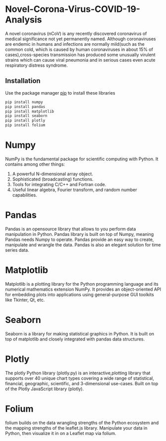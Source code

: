 # Novel-Corona-Virus-COVID-19-Analysis
A novel coronavirus (nCoV) is any recently discovered coronavirus of medical significance not yet permanently named.
Although coronaviruses are endemic in humans and infections are normally mild(such as the common cold, which is caused by human coronaviruses in about 15% of cases),cross-species transmission has produced some unusually virulent strains which can cause viral pneumonia and in serious cases even acute respiratory distress syndrome.

## Installation

Use the package manager [pip](https://pip.pypa.io/en/stable/) to install these libraries
```bash
pip install numpy
pip install pandas
pip install matplotlib
pip install seaborn
pip install plotly
pip install folium
```
# Numpy
NumPy is the fundamental package for scientific computing with Python. It contains among other things:
1. A powerful N-dimensional array object.
2. Sophisticated (broadcasting) functions.
3. Tools for integrating C/C++ and Fortran code.
4. Useful linear algebra, Fourier transform, and random number capabilities.

# Pandas
Pandas is an opensource library that allows to you perform data manipulation in Python.
Pandas library is built on top of Numpy, meaning Pandas needs Numpy to operate.
Pandas provide an easy way to create, manipulate and wrangle the data.
Pandas is also an elegant solution for time series data.

# Matplotlib
Matplotlib is a plotting library for the Python programming language and its numerical mathematics extension NumPy.
It provides an object-oriented API for embedding plots into applications using general-purpose GUI toolkits like Tkinter, Qt, etc.

# Seaborn
Seaborn is a library for making statistical graphics in Python.
It is built on top of matplotlib and closely integrated with pandas data structures.

# Plotly
The plotly Python library (plotly.py) is an interactive,plotting library that supports over 40 unique chart types covering a wide range of statistical, financial, geographic, scientific, and 3-dimensional use-cases.
Built on top of the Plotly JavaScript library (plotly).

# Folium
folium builds on the data wrangling strengths of the Python ecosystem and the mapping strengths of the leaflet.js library.
Manipulate your data in Python, then visualize it in on a Leaflet map via folium.
